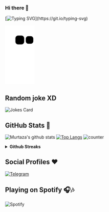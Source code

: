 ### Hi there 👋



[![Typing SVG](https://readme-typing-svg.herokuapp.com?color=%2336BCF7&lines=Welcome+to+MURTAZA+ALI's+profile!)](https://git.io/typing-svg)

![snake gif](https://raw.githubusercontent.com/Murtazaaly01/Murtazaaly01/output/github-contribution-grid-snake.svg) 

## Random joke XD

![Jokes Card](https://readme-jokes.vercel.app/api)

## GitHub Stats 🌟

![Murtaza's github stats](https://github-readme-stats.vercel.app/api?username=Murtazaaly01&theme=vue&count_private=true&show_icons=true&cache_seconds=1800)
[![Top Langs](https://github-readme-stats.vercel.app/api/top-langs/?username=Murtazaaly01&layout=compact)](https://github.com/Murtazaaly01/github-readme-stats)
![counter](https://komarev.com/ghpvc/?username=Murtazaaly01&style=flat-square)

<details>
 <summary><b>Github Streaks</b></summary>
<p align="Left"><img src="http://github-readme-streak-stats.herokuapp.com?user=Murtazaaly01&theme=highcontrast&date_format=j%20M%5B%20Y%5D" alt="dishapatel010" /></p>
</details>


## Social Profiles ♥️


[![Telegram](https://img.shields.io/badge/Telegram-FFFFFF?style=for-the-badge&logo=telegram&logoColor=white)](https://telegram.me/Murtazaaly01)
<!-- Markdown -->

<p>

## Playing on Spotify 🎧🎶
![Spotify](https://spotify-github-profile.vercel.app/api/view.svg?uid=31ddmuhinhowpqh3dryvi6rwhpei&cover_image=true&theme=default&bar_color=000000&bar_color_cover=true) 
